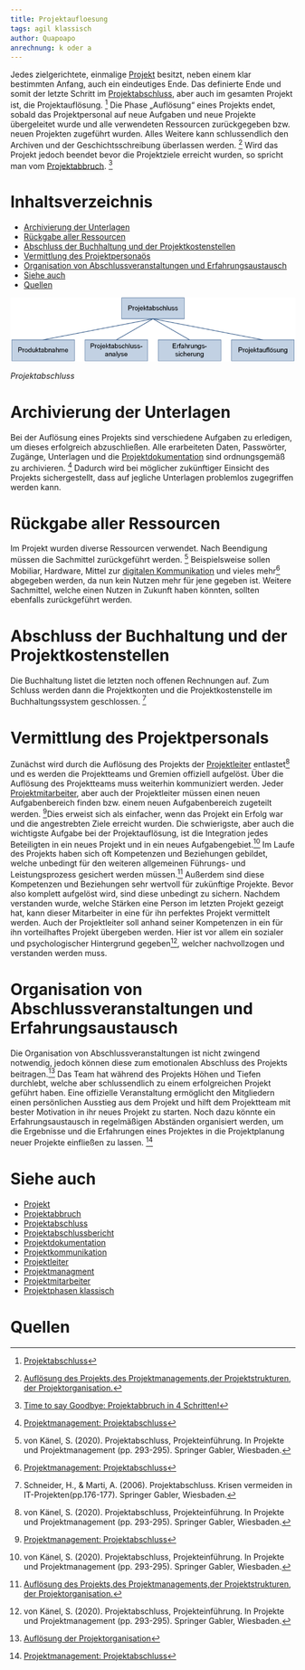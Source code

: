 ```yaml
---
title: Projektaufloesung
tags: agil klassisch
author: Quapoapo
anrechnung: k oder a
---
```


Jedes zielgerichtete, einmalige [Projekt](Projekt.md) besitzt, neben einem klar bestimmten Anfang, auch ein eindeutiges Ende. Das definierte Ende und somit der letzte Schritt im [Projektabschluss](Projektabschluss.md), aber auch im gesamten Projekt ist, die Projektauflösung. [^1] Die Phase „Auflösung“ eines Projekts endet, sobald das Projektpersonal auf neue Aufgaben und neue Projekte übergeleitet wurde und alle verwendeten Ressourcen zurückgegeben bzw. neuen Projekten zugeführt wurden. Alles Weitere kann schlussendlich den Archiven und der Geschichtsschreibung überlassen werden. [^2] Wird das Projekt jedoch beendet bevor die Projektziele erreicht wurden, so spricht man vom [Projektabbruch](Projektabbruch.md). [^3]  
# Inhaltsverzeichnis
* [Archivierung der Unterlagen](#archivierung-der-unterlagen)
* [Rückgabe aller Ressourcen](#rückgabe-aller-ressourcen)
* [Abschluss der Buchhaltung und der Projektkostenstellen](#abschluss-der-buchhaltung-und-der-projektkostensetellen)
* [Vermittlung des Projektpersonaös](#vermittlung-des-projektpersonals)
* [Organisation von Abschlussveranstaltungen und Erfahrungsaustausch](organisation-von-abschlussveranstaltungen-und-erfahrungsaustausch)
* [Siehe auch](#siehe-auch)
* [Quellen](#quellen)
<!-- 
Hier ganz am Anfang keine Überschrift einfügen - das passiert automatisch basierend auf dem `title`-Attribut
oben im Front-Matter (Bereich zwischen den `---`). -->

![Phasen des Projektabschlusses](Projektaufloesung/Projektaufloesung.png "Projektabschluss")

*Projektabschluss*
# 	Archivierung der Unterlagen 

Bei der Auflösung eines Projekts sind verschiedene Aufgaben zu erledigen, um dieses erfolgreich abzuschließen. Alle erarbeiteten Daten, Passwörter, Zugänge, Unterlagen und die [Projektdokumentation](Projektdokumentation.md) sind ordnungsgemäß zu archivieren. [^4] Dadurch wird bei möglicher zukünftiger Einsicht des Projekts sichergestellt, dass auf jegliche Unterlagen problemlos zugegriffen werden kann. 


# 	Rückgabe aller Ressourcen

Im Projekt wurden diverse Ressourcen verwendet. Nach Beendigung müssen die Sachmittel zurückgeführt werden. [^5] Beispielsweise sollen Mobiliar, Hardware, Mittel zur [digitalen Kommunikation](Digitate_Kommunikation.md) und vieles mehr[^4] abgegeben werden, da nun kein Nutzen mehr für jene gegeben ist. Weitere Sachmittel, welche einen Nutzen in Zukunft haben könnten, sollten ebenfalls zurückgeführt werden. 

# 	Abschluss der Buchhaltung und der Projektkostenstellen
Die Buchhaltung listet die letzten noch offenen Rechnungen auf. Zum Schluss werden dann die Projektkonten und die Projektkostenstelle im Buchhaltungssystem geschlossen. [^6]
# Vermittlung des Projektpersonals
Zunächst wird durch die Auflösung des Projekts der [Projektleiter](Projektleiter) entlastet[^5] und es werden die Projektteams und Gremien offiziell aufgelöst. Über die Auflösung des Projektteams muss weiterhin kommuniziert werden. Jeder [Projektmitarbeiter](Projektmitarbeiter.md), aber auch der Projektleiter müssen einen neuen Aufgabenbereich finden bzw. einem neuen Aufgabenbereich zugeteilt werden. [^4]Dies erweist sich als einfacher, wenn das Projekt ein Erfolg war und die angestrebten Ziele erreicht wurden. Die schwierigste, aber auch die wichtigste Aufgabe bei der Projektauflösung, ist die Integration jedes Beteiligten in ein neues Projekt und in ein neues Aufgabengebiet.[^5] Im Laufe des Projekts haben sich oft Kompetenzen und Beziehungen gebildet, welche unbedingt für den weiteren allgemeinen Führungs- und Leistungsprozess gesichert werden müssen.[^2] Außerdem sind diese Kompetenzen und Beziehungen sehr wertvoll für zukünftige Projekte. Bevor also komplett aufgelöst wird, sind diese unbedingt zu sichern. Nachdem verstanden wurde, welche Stärken eine Person im letzten Projekt gezeigt hat, kann dieser Mitarbeiter in eine für ihn perfektes Projekt vermittelt werden. Auch der Projektleiter soll anhand seiner Kompetenzen in ein für ihn vorteilhaftes Projekt übergeben werden. Hier ist vor allem ein sozialer und psychologischer Hintergrund gegeben[^5], welcher nachvollzogen und verstanden werden muss. 
#	Organisation von Abschlussveranstaltungen und Erfahrungsaustausch
Die Organisation von Abschlussveranstaltungen ist nicht zwingend notwendig, jedoch können diese zum emotionalen Abschluss des Projekts beitragen.[^7] Das Team hat während des Projekts Höhen und Tiefen durchlebt, welche aber schlussendlich zu einem erfolgreichen Projekt geführt haben. Eine offizielle Veranstaltung ermöglicht den Mitgliedern einen persönlichen Ausstieg aus dem Projekt und hilft dem Projektteam mit bester Motivation in ihr neues Projekt zu starten. Noch dazu könnte ein Erfahrungsaustausch in regelmäßigen Abständen organisiert werden, um die Ergebnisse und die Erfahrungen eines Projektes in die Projektplanung neuer Projekte einfließen zu lassen. [^4]
# Siehe auch

* [Projekt](Projekt.md)
* [Projektabbruch](Projektabbruch.md)
* [Projektabschluss](Projektabschluss.md)
* [Projektabschlussbericht](Projektanschlussbericht.md)
* [Projektdokumentation](Projektdokumentation)
* [Projektkommunikation](Projektkommunikation.md)
* [Projektleiter](Projektleiter.md)
* [Projektmanagment](Projektmanagment.md)
* [Projektmitarbeiter](Projektmitarbeiter.md)
* [Projektphasen klassisch](Projektphasen_klassisch)

# Quellen

[^1]: [Projektabschluss](https://www.arksolutions.de/gs/project/blog/gs-projektabschluss)
[^2]: [Auflösung des Projekts,des Projektmanagements,der Projektstrukturen,
der Projektorganisation.](http://www.begriffe.vpma.de/phasen/phasen_08.html)
[^3]: [Time to say Goodbye: Projektabbruch in 4 Schritten!](https://www.rolandgareis.com/time-to-say-goodbye-projektabbruch-in-4-schritten/)
[^4]: [Projektmanagement: Projektabschluss](https://www.ibim.de/projekt/5-5.htm)
[^5]: von Känel, S. (2020). Projektabschluss, Projekteinführung. In Projekte und Projektmanagement (pp. 293-295). Springer Gabler, Wiesbaden.
[^6]: Schneider, H., & Marti, A. (2006). Projektabschluss. Krisen vermeiden in IT-Projekten(pp.176-177). Springer Gabler, Wiesbaden.
[^7]: [Auflösung der Projektorganisation](https://mediencommunity.de/system/files/wbts/projektmanagement/le05/34_auflsung_der_projektorganisation.html)
